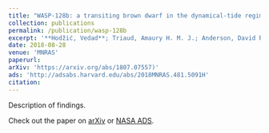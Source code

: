 ```yaml
---
title: "WASP-128b: a transiting brown dwarf in the dynamical-tide regime"
collection: publications
permalink: /publication/wasp-128b
excerpt: '**Hodžić, Vedad**; Triaud, Amaury H. M. J.; Anderson, David R.; Bouchy, François; Collier Cameron, Andrew; Delrez, Laetitia; Gillon, Michaël; Hellier, Coel; Jehin, Emmanuël; Lendl, Monika; Maxted, Pierre F. L.; Pepe, Francesco; Pollacco, Don; Queloz, Didier; Ségransan, Damien; Smalley, Barry; Udry, Stéphane; West, Richard'
date: 2018-08-28
venue: 'MNRAS'
paperurl:
arXiv: 'https://arxiv.org/abs/1807.07557)'
ads: 'http://adsabs.harvard.edu/abs/2018MNRAS.481.5091H'
citation:
---
```

Description of findings.

Check out the paper on [arXiv](https://arxiv.org/abs/1807.07557) or [NASA ADS](http://adsabs.harvard.edu/abs/2018MNRAS.481.5091H).
